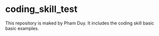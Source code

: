 # coding_skill_test
This repository is maked by Pham Duy.
It includes the coding skill basic basic examples.